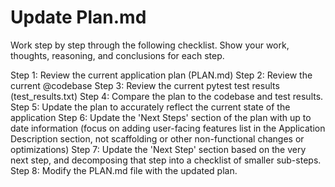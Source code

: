 # Update Plan.md

Work step by step through the following checklist. Show your work, thoughts, reasoning, and conclusions for each step.

Step 1: Review the current application plan (PLAN.md)
Step 2: Review the current @codebase 
Step 3: Review the current pytest test results (test_results.txt)
Step 4: Compare the plan to the codebase and test results.
Step 5: Update the plan to accurately reflect the current state of the application
Step 6: Update the 'Next Steps' section of the plan with up to date information (focus on adding user-facing features list in the Application Description section, not scaffolding or other non-functional changes or optimizations)
Step 7: Update the 'Next Step' section based on the very next step, and decomposing that step into a checklist of smaller sub-steps.
Step 8: Modify the PLAN.md file with the updated plan.
